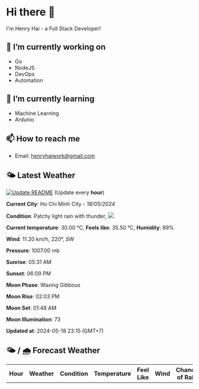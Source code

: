 # Hi there 👋

I'm Henry Hai - a Full Stack Developer!

## 🔭 I’m currently working on

- Go
- NodeJS
- DevOps
- Automation

## 🌱 I’m currently learning

- Machine Learning
- Ardunio

## 📫 How to reach me

- Email: <henryhaiwork@gmail.com>

## 🌤️ Latest Weather
[![Update README](https://github.com/henry0hai/henry0hai/actions/workflows/udpateReadme.yml/badge.svg)](https://github.com/henry0hai/henry0hai/actions/workflows/udpateReadme.yml)
(Update every **hour**)
<!-- CURRENT_WEATHER:START -->
**Current City**: Ho Chi Minh City - *18/05/2024*

**Condition**: Patchy light rain with thunder, <img src="https://cdn.weatherapi.com/weather/64x64/night/386.png"/>

**Current temperature**: 30.00 °C, **Feels like**: 35.50 °C, **Humidity**: 89%

**Wind**: 11.20 km/h, 220°, *SW*

**Pressure**: 1007.00 mb

**Sunrise**: 05:31 AM

**Sunset**: 06:09 PM

**Moon Phase**: Waxing Gibbous

**Moon Rise**: 02:03 PM

**Moon Set**: 01:48 AM

**Moon Illumination**: 73

**Updated at**: 2024-05-18 23:15 (GMT+7)<!-- CURRENT_WEATHER:END -->

## 🌤️ / 🌧️ Forecast Weather
<!-- FORECAST_WEATHER:START -->
<table>
		<tr>
			<th>Hour</th>
			<th>Weather</th>
			<th>Condition</th>
			<th>Temperature</th>
			<th>Feel Like</th>
			<th>Wind</th>
			<th>Chance of Rain</th>
		</tr>
</table>
<!-- FORECAST_WEATHER:END -->
